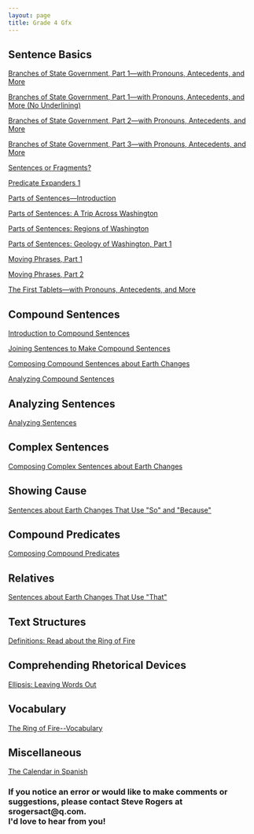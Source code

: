 ```yaml
---
layout: page
title: Grade 4 Gfx
---
```

<h2>Sentence Basics</h2>

<a href="/tutorials-v4/reference_words_branches_of_government_part_1/index.html">Branches of State Government, Part 1—with Pronouns, Antecedents, and More</a>

<a href="/tutorials-v4/reference_words_branches_of_government_part_1_no_underline/index.html">Branches of State Government, Part 1—with Pronouns, Antecedents, and More (No Underlining)</a>

<a href="/tutorials-v4/reference_words_branches_of_government_part_2/index.html">Branches of State Government, Part 2—with Pronouns, Antecedents, and More</a>

<a href="/tutorials-v4/reference_words_branches_of_government_part_3/index.html">Branches of State Government, Part 3—with Pronouns, Antecedents, and More</a>

<a href="/tutorials-v4/sentence_or_fragment_v1/index.html">Sentences or Fragments?</a>

<a href="/tutorials-v4/predicate_expanders_01/index.html">Predicate Expanders 1</a>

<a href="/tutorials-v4/sentence_parts_v1/index.html">Parts of Sentences—Introduction</a>

<a href="/tutorials-v4/sentence_parts_v2/index.html">Parts of Sentences: A Trip Across Washington</a>

<a href="/tutorials-v4/sentence_parts_v3/index.html">Parts of Sentences: Regions of Washington</a>

<a href="/tutorials-v4/sentence_parts_v4/index.html">Parts of Sentences: Geology of Washington, Part 1</a>

<a href="/tutorials-v4/move_phrases_part_1/index.html">Moving Phrases, Part 1</a>

<a href="/tutorials-v4/move_phrases_part_2/index.html">Moving Phrases, Part 2</a>

<a href="/tutorials-v4/article_about_tablets_with_pronouns_marked/index.html">The First Tablets—with Pronouns, Antecedents, and More</a> 

<h2>Compound Sentences</h2>

<a href="/tutorials-v4/compound_sentences/index.html">Introduction to Compound Sentences</a>

<a href="/tutorials-v4/compound_sentences_compose/index.html">Joining Sentences to Make Compound Sentences</a>

<a href="/tutorials-v4/compound_sentences_compose_earth/index.html">Composing Compound Sentences about Earth Changes</a>

<a href="/tutorials-v4/compound_sentences_analyze/index.html">Analyzing Compound Sentences</a>

<h2>Analyzing Sentences</h2>

<a href="/tutorials-v4/compound_sentences_analyze_v2/index.html">Analyzing Sentences</a>

<h2>Complex Sentences</h2>

<a href="/tutorials-v4/complex_sentences_compose_earth/index.html">Composing Complex Sentences about Earth Changes</a>

<h2>Showing Cause</h2>

<a href="/tutorials-v4/cause_sentences_so_because_earth/index.html">Sentences about Earth Changes That Use "So" and "Because"</a>

<h2>Compound Predicates</h2>

<a href="/tutorials-v4/compound_predicate/index.html">Composing Compound Predicates</a>

<h2>Relatives</h2>

<a href="/tutorials-v4/relative_that_earth_changes/index.html">Sentences about Earth Changes That Use "That"</a>

<h2>Text Structures</h2>

<a href="/tutorials-v4/ring_of_fire_definitions_marked/index.html">Definitions: Read about the Ring of Fire</a>


<h2>Comprehending Rhetorical Devices</h2>

<a href="/tutorials-v4/ellipsis/index.html">Ellipsis: Leaving Words Out</a>

<h2>Vocabulary</h2>

<a href="/tutorials-v4/ring_of_fire_definitions_marked_v2/index.html">The Ring of Fire--Vocabulary</a>



<!-- <a href="/tutorials-v4/compound_subject/index.html">Compound Subjects</a>


<a href="/tutorials-v4/compound_predicate/index.html">Compound Predicates</a>


<a href="/tutorials-v4/compound_object/index.html">Compound Objects</a>


<a href="/tutorials-v4/appositive/index.html">Appositives</a>


<a href="/tutorials-v4/relative_clause/index.html">Relative Clauses</a>


<a href="/tutorials-v4/present_participle_gerund/index.html">Present Participles and Gerunds</a>


<a href="/tutorials-v4/passive_active/index.html">Passive and Active Clauses</a>


<a href="/tutorials-v4/past_participle/index.html">Past Participles</a> -->




<h2>Miscellaneous</h2>

<a href="/tutorials-v4/calendar_in_spanish/index.html">The Calendar in Spanish</a>

<h3>If you notice an error or would like to make comments or suggestions, please contact Steve Rogers at srogersact@q.com. 
<br>I'd love to hear from you!</h3>

<!-- <a href="/tutorials-v4/spelling_sample/index.html">Spelling Sample Problem -->